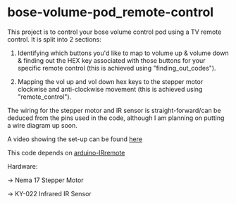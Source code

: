 # bose-volume-pod_remote-control
This project is to control your bose volume control pod using a TV remote control. It is split into 2 sections:

1. Identifying which buttons you'd like to map to volume up & volume down & finding out the HEX key associated with those buttons for your specific remote control (this is achieved using "finding_out_codes").

2. Mapping the vol up and vol down hex keys to the stepper motor clockwise and anti-clockwise movement (this is achieved using "remote_control").


The wiring for the stepper motor and IR sensor is straight-forward/can be deduced from the pins used in the code, although I am planning on putting a wire diagram up soon. 


A video showing the set-up can be found [here](https://www.youtube.com/watch?v=74JBGCSBqmY "Volume control video")

This code depends on [arduino-IRremote](https://github.com/z3t0/Arduino-IRremote)


Hardware:

-> Nema 17 Stepper Motor

-> KY-022 Infrared IR Sensor




